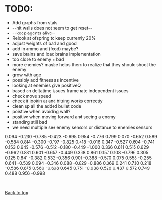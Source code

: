 <br>

# TODO:

- Add graphs from stats
- --hit walls does not seem to get reset--
- --keep agents alive--
- Relook at ofspring to keep currently 20%
- adjust weights of bad and good
- add in ammo and (food) maybe?
- save brains and load brains implementation
- too close to enemy = bad
- more enemies? maybe helps them to realize that they should shoot the enemy
- grow with age
- possibly add fitness as incentive
- looking at enemies give positiveQ
- based on deltatime issues frame rate independent issues
- check move speed 
- check if lookin at and hitting works correctly
- clean up all the added bullet code
- poistive when avoiding wall?
- positive when moving forward and seeing a enemy
- standing still bad
- we need multiple see enemy sensors or distance to enemies sensors

0.094   -0.230  -0.785  -0.423  -0.695  0.954   -0.776  0.799
0.070   -0.652  0.589   -0.584  0.814   -0.300  -0.197  -0.825
0.418   -0.016  0.347   -0.527  0.604   -0.741  0.153   0.645
-0.576  -0.512  -0.180  -0.449  -1.000  0.366   0.611   0.515
0.629   -0.962  0.831   0.601   -0.657  -0.449  0.368   0.861
0.157   0.108   -0.796  0.305   0.125   0.841   -0.382  0.532
-0.356  0.901   -0.388  -0.570  0.075   0.558   -0.255  0.641
-0.539  0.094   -0.346  0.088   -0.829  -0.886  0.369   0.241
0.730   0.218   -0.586  0.875   0.560   -0.608  0.645   0.751
-0.938  0.526   0.437   0.572   0.749   0.488   0.956   -0.998

<br>
	
[Back to top](#readme)
